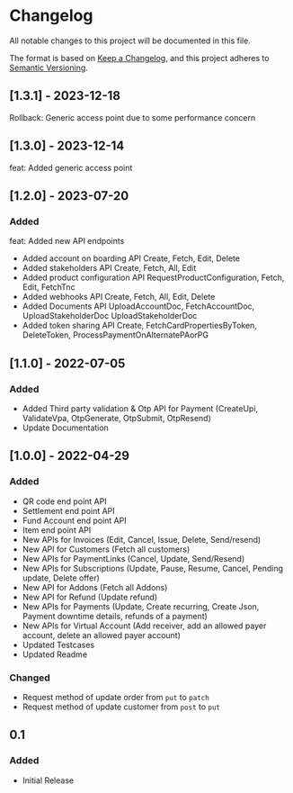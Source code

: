# Changelog
All notable changes to this project will be documented in this file.

The format is based on [Keep a Changelog](https://keepachangelog.com/en/1.0.0/),
and this project adheres to [Semantic Versioning](https://semver.org/spec/v2.0.0.html).

## [1.3.1] - 2023-12-18
Rollback: Generic access point due to some performance concern

## [1.3.0] - 2023-12-14
feat: Added generic access point

## [1.2.0] - 2023-07-20

### Added
feat: Added new API endpoints

- Added account on boarding API Create, Fetch, Edit, Delete
- Added stakeholders API Create, Fetch, All, Edit
- Added product configuration API RequestProductConfiguration, Fetch, Edit, FetchTnc
- Added webhooks API Create, Fetch, All, Edit, Delete
- Added Documents API UploadAccountDoc, FetchAccountDoc, UploadStakeholderDoc UploadStakeholderDoc
- Added token sharing API Create, FetchCardPropertiesByToken, DeleteToken, ProcessPaymentOnAlternatePAorPG

## [1.1.0] - 2022-07-05

### Added
- Added Third party validation & Otp API for Payment (CreateUpi, ValidateVpa, OtpGenerate, OtpSubmit, OtpResend)
- Update Documentation

## [1.0.0] - 2022-04-29

### Added

- QR code end point API
- Settlement end point API
- Fund Account end point API
- Item end point API
- New APIs for Invoices (Edit, Cancel, Issue, Delete, Send/resend)
- New API for Customers (Fetch all customers)
- New APIs for PaymentLinks (Cancel, Update, Send/Resend)
- New APIs for Subscriptions (Update, Pause, Resume, Cancel, Pending update, Delete offer)
- New API for Addons (Fetch all Addons)
- New API for Refund (Update refund)
- New APIs for Payments (Update, Create recurring, Create Json, Payment downtime details, refunds of a payment)
- New APIs for Virtual Account (Add receiver, add an allowed payer account, delete an allowed payer account)
- Updated Testcases
- Updated Readme 

### Changed

- Request method of update order from `put` to `patch`
- Request method of update customer from `post` to `put`

## 0.1

### Added

- Initial Release
